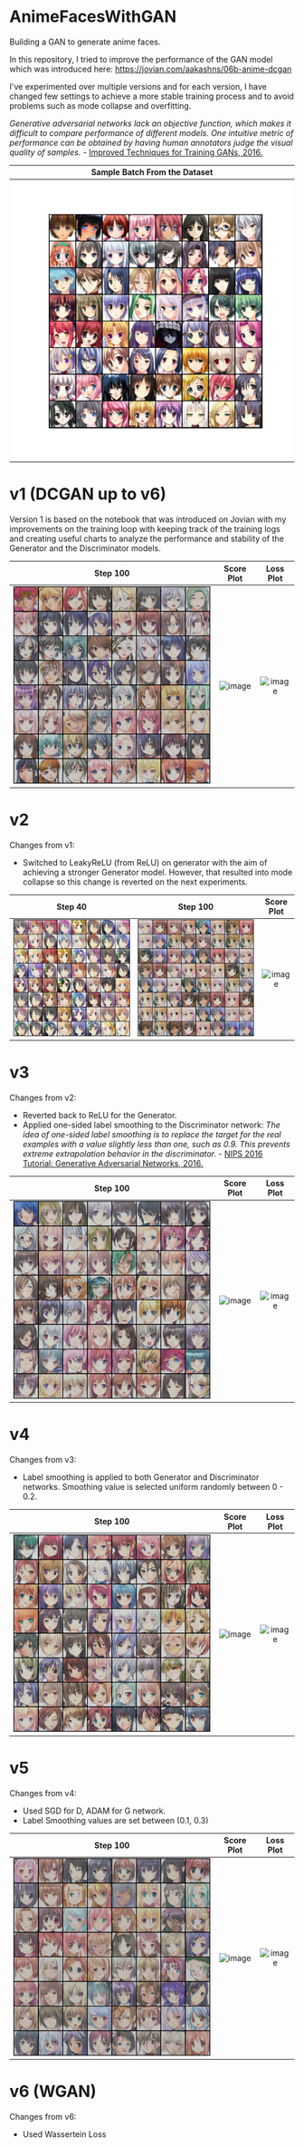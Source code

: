 # AnimeFacesWithGAN
Building a GAN to generate anime faces.

In this repository, I tried to improve the performance of the GAN model which was introduced here: https://jovian.com/aakashns/06b-anime-dcgan

I've experimented over multiple versions and for each version, I have changed few settings to achieve a more stable training process and to avoid problems such as mode collapse and overfitting.

*Generative adversarial networks lack an objective function, which makes it difficult to compare performance of different models. One intuitive metric of performance can be obtained by having human annotators judge the visual quality of samples.* - [Improved Techniques for Training GANs, 2016.](https://arxiv.org/abs/1606.03498)

Sample Batch From the Dataset|
:---:|
![](https://github.com/yigitsevim/AnimeFacesWithGAN/blob/main/sample.png)|

# v1 (DCGAN up to v6)
Version 1 is based on the notebook that was introduced on Jovian with my improvements on the training loop with keeping track of the training logs and creating useful charts to analyze the performance and stability of the Generator and the Discriminator models.

 Step 100| Score Plot | Loss Plot
:-------------------------:|:-------------------------:|:-------------------------:
![](https://github.com/yigitsevim/AnimeFacesWithGAN/blob/main/v1/generated/generated-images-0100.png) | ![image](https://github.com/yigitsevim/AnimeFacesWithGAN/assets/58977041/b62e8c9d-a7f5-4b19-8ada-3bbfa72ee2d4) | ![image](https://github.com/yigitsevim/AnimeFacesWithGAN/assets/58977041/e3ed3fe8-7252-4769-b318-cc7c53f608e8)


# v2

Changes from v1: 
- Switched to LeakyReLU (from ReLU) on generator with the aim of achieving a stronger Generator model. However, that resulted into mode collapse so this change is reverted on the next experiments.

Step 40            |  Step 100          | Score Plot
:-------------------------:|:-------------------------:|:-------------------------:
![](https://github.com/yigitsevim/AnimeFacesWithGAN/blob/main/v2/generated/generated-images-0040.png)  |  ![](https://github.com/yigitsevim/AnimeFacesWithGAN/blob/main/v2/generated/generated-images-0100.png) | ![image](https://github.com/yigitsevim/AnimeFacesWithGAN/assets/58977041/5f757d9c-1697-4de3-a97d-82a661e21747)


# v3
  
Changes from v2: 
- Reverted back to ReLU for the Generator.
- Applied one-sided label smoothing to the Discriminator network: *The idea of one-sided label smoothing is to replace the target for the real examples with a value slightly less than one, such as 0.9. This prevents extreme extrapolation behavior in the discriminator.* - [NIPS 2016 Tutorial: Generative Adversarial Networks, 2016.](https://arxiv.org/abs/1701.00160) 

 Step 100| Score Plot | Loss Plot
:-------------------------:|:-------------------------:|:-------------------------:
![](https://github.com/yigitsevim/AnimeFacesWithGAN/blob/main/v3/generated/generated-images-0100.png) | ![image](https://github.com/yigitsevim/AnimeFacesWithGAN/assets/58977041/d281a32a-295c-4547-9936-e2313c38d8bc) | ![image](https://github.com/yigitsevim/AnimeFacesWithGAN/assets/58977041/581b0ee0-1637-47b4-95d6-2ae178559b98)


# v4

Changes from v3: 
- Label smoothing is applied to both Generator and Discriminator networks. Smoothing value is selected uniform randomly between 0 - 0.2.

 Step 100| Score Plot | Loss Plot
:-------------------------:|:-------------------------:|:-------------------------:
![](https://github.com/yigitsevim/AnimeFacesWithGAN/blob/main/v4/generated/generated-images-0100.png) | ![image](https://github.com/yigitsevim/AnimeFacesWithGAN/assets/58977041/ac066e5f-1702-49fc-9c12-75a8c7f9519a) | ![image](https://github.com/yigitsevim/AnimeFacesWithGAN/assets/58977041/f65f81dc-dcd6-4354-a027-ad765673a82a)



# v5
Changes from v4: 
- Used SGD for D, ADAM for G network.
- Label Smoothing values are set between (0.1, 0.3)

 Step 100| Score Plot | Loss Plot
:-------------------------:|:-------------------------:|:-------------------------:
![](https://github.com/yigitsevim/AnimeFacesWithGAN/blob/main/v5/generated/generated-images-0100.png) | ![image](https://github.com/yigitsevim/AnimeFacesWithGAN/assets/58977041/5140ecbc-ca20-4c0c-b558-24e10c4e901f) | ![image](https://github.com/yigitsevim/AnimeFacesWithGAN/assets/58977041/24a5ff9a-39dc-4a5a-82aa-fe16eb1c674e)


# v6 (WGAN)
Changes from v6:
- Used Wassertein Loss
